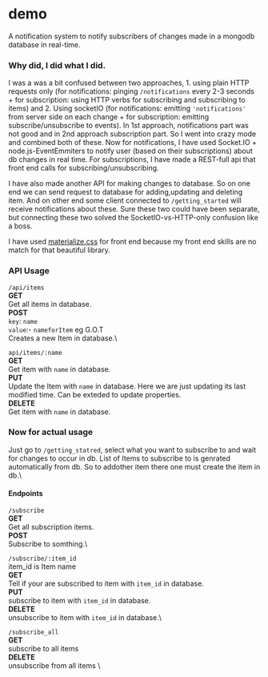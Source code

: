 # demo

A notification system to notify subscribers of changes made in a mongodb database in real-time.


### Why did, I did what I did.
I was a was a bit confused between two approaches, 1. using plain HTTP requests only (for notifications: pinging ```/notifications``` every 2-3 seconds + for subscription: using HTTP verbs for subscribing and subscribing to items) and 2. Using socketIO (for notifications: emitting ```'notifications'``` from server side on each change + for subscription: emitting subscribe/unsubscribe to events).
In 1st approach, notifications part was not good and in 2nd approach subscription part. So I went into crazy mode and combined both of these.
Now for notifications, I have used Socket.IO + node.js-EventEmmiters to notify user (based on their subscriptions) about db changes in real time.
For subscriptions, I have made a REST-full api that front end calls for subscribing/unsubscribing.

I have also made another API for making changes to database. So on one end we can send request to database for adding,updating and deleting item. And on other end some client connected to ```/getting_started``` will receive notifications about these. Sure these two could have been separate, but connecting these two solved the SocketIO-vs-HTTP-only confusion like a boss.

I have used [materialize.css](materializecss.com) for front end because my front end skills are no match for that beautiful library.


### API Usage
 ```/api/items```\
**GET**\
Get all items in database.\
**POST** \
`key`: `name`\
`value`:- `nameforItem` eg G.O.T\
Creates a new Item in database.\

```api/items/:name```\
**GET**\
Get item with `name` in database.\
**PUT** \
Update the Item  with  `name` in database. Here we are just updating its last modified time. Can be exteded to update properties.\
**DELETE**\
Get item with `name` in database.

### Now for actual usage
Just go to ```/getting_statred```, select what you want to subscribe to and wait for changes to occur in db.
List of Items to subscribe to is genrated automatically from db. So to addother item there one must create the item in db.\
#### Endpoints
```/subscribe```\
**GET**\
Get all subscription items.\
**POST** \
Subscribe to somthing.\

```/subscribe/:item_id```\
item_id is Item name\
**GET**\
Tell if your are subscribed to item with `item_id` in database.\
**PUT** \
subscribe to item with `item_id` in database.\
**DELETE**\
unsubscribe to item with `item_id` in database.\

```/subscribe_all```\
**GET**\
subscribe to all items \
**DELETE**\
unsubscribe from all items \

